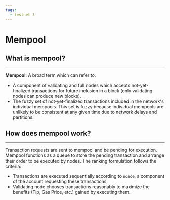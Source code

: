 ```yaml
---
tags:
  - testnet 3
---
```


# Mempool

## What is mempool?
---

**Mempool**: A broad term which can refer to:

- A component of validating and full nodes which accepts not-yet-finalized transactions for future inclusion in a block (only validating nodes can produce new blocks).
- The fuzzy set of not-yet-finalized transactions included in the network's individual mempools. This set is fuzzy because individual mempools are unlikely to be consistent at any given time due to network delays and partitions.

## How does mempool work?
---

Transaction requests are sent to mempool and be pending for execution. Mempool functions as a queue to store the pending transaction and arrange their order to be executed by nodes. The ranking formulation follows the criteria:

- Transactions are executed sequentially according to `nonce`, a component of the account requesting these transactions.
- Validating node chooses transactions reasonably to maximize the benefits (Tip, Gas Price, etc.) gained by executing them.